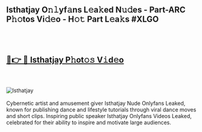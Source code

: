 <h2>Isthatjay O𝚗𝚕yf𝚊ns L𝚎a𝚔ed N𝚞𝚍es - Part-ARC P𝚑𝚘tos Vi𝚍𝚎o - H𝚘𝚝 Part L𝚎a𝚔s #XLGO</h2>
<br>
<br>
<h2><a href="https://sinosizo.online/live/video.php?q=isthatjay">🔗👉 🔴 Isthatjay P𝚑ot𝚘𝚜 V𝚒d𝚎o</a></h2>
<br>
<br>
<a href="https://sinosizo.online/live/video.php?q=isthatjay" rel="nofollow" data-target="animated-image.originalLink"><img src="https://i.imgur.com/0qMVB7G.gif" alt="Isthatjay" style="max-width: 100%; display: inline-block;" data-target="animated-image.originalImage"></a>
</div>
<br>
<br>
Cybernetic artist and amusement giver Isthatjay Nude Onlyfans Leaked, known for publishing dance and lifestyle tutorials through viral dance moves and short clips. Inspiring public speaker Isthatjay Onlyfans Videos Leaked, celebrated for their ability to inspire and motivate large audiences.  
<br>
